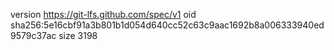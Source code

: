version https://git-lfs.github.com/spec/v1
oid sha256:5e16cbf91a3b801b1d054d640cc52c63c9aac1692b8a006333940ed9579c37ac
size 3198
